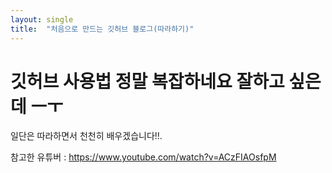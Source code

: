 ```yaml
---
layout: single
title:  "처음으로 만드는 깃허브 블로그(따라하기)"
---
```


# 깃허브 사용법 정말 복잡하네요 잘하고 싶은데 ㅡㅜ 

  일단은 따라하면서 천천히 배우겠습니다!!.
  
  참고한 유튜버 : https://www.youtube.com/watch?v=ACzFIAOsfpM

